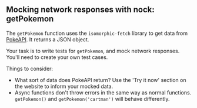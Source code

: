 
## Mocking network responses with nock: getPokemon

The `getPokemon` function uses the `isomorphic-fetch` library to get data from [PokeAPI](https://pokeapi.co/). It returns a JSON object.

Your task is to write tests for `getPokemon`, and mock network responses. You'll need to create your own test cases.

Things to consider:

- What sort of data does PokeAPI return? Use the 'Try it now' section on the website to inform your mocked data.
- Async functions don't throw errors in the same way as normal functions. `getPokemon()` and `getPokemon('cartman')` will behave differently.
